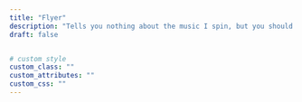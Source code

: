 ```yaml
---
title: "Flyer"
description: "Tells you nothing about the music I spin, but you should appreciate to know that people wrote my name on cool flyers."
draft: false


# custom style
custom_class: "" 
custom_attributes: "" 
custom_css: ""
---
```

